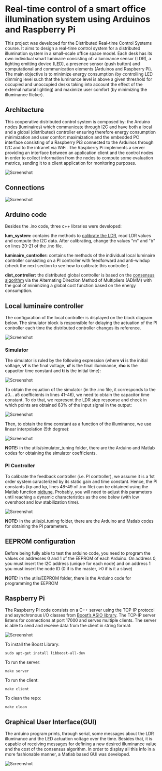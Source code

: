# Real-time control of a smart office illumination system using Arduinos and Raspberry Pi

This project was developed for the Distributed Real-time Control Systems course. It aims to design a real-time control system for a distributed illumination system in a small-scale office space model. Each desk has its own individual smart luminaire consisting of: a luminance sensor (LDR), a lighting emitting device (LED), a presence sensor (push button) and computational and communication elements (Arduinos and Raspberry Pi). The main objective is to minimize energy consumption (by controlling LED dimming level such that the luminance level is above a given threshold for occupied and unoccupied desks taking into account the effect of the external natural lighting) and maximize user comfort (by minimizing the illuminance flicker).

## Architecture

This cooperative distributed control system is composed by: the Arduino nodes (luminaires) which communicate through I2C and have both a local and a global (distributed) controller ensuring therefore energy consumption minimization and user comfort maximization and the embedded PC interface consisting of a Raspberry Pi3 connected to the Arduinos through I2C and to the intranet via WiFi. The Raspberry Pi implements a server providing an interface between an application client and the control nodes in order to collect information from the nodes to compute some evaluation metrics, sending it to a client application for monitoring purposes.  

![Screenshot](images/architecture.png)

## Connections

![Screenshot](images/hardware.png)

## Arduino code

Besides the .ino code, three c++ libraries were developed:

**lum_system:** contains the methods to [calibrate the LDR](https://www.instructables.com/id/Measuring-Light-Using-Light-Sensor/), read LDR values and compute the I2C data. After calibrating, change the values "m" and "b" on lines 20-21 of the .ino file.

**luminaire_controller:** contains the methods of the individual local luminaire controller consisting on a PI controller with feedforward and anti-windup (check the next section to see how to calibrate this controller).

**dist_controller:** the distributed global controller is based on the [consensus algorithm](https://fenix.tecnico.ulisboa.pt/downloadFile/1689468335597775/consensus.pdf) via the Alternating Direction Method of Multipliers (ADMM) with the goal of minimizing a global cost function based on the energy consumption.

## Local luminaire controller

The configuration of the local controller is displayed on the block diagram below. The simulator block is responsible for delaying the actuation of the PI controller each time the distributed controller changes its reference.

![Screenshot](images/block_diagram.png)

### Simulator

The simulator is ruled by the following expression (where **vi** is the initial voltage, **vf** is the final voltage, **xf** is the final illuminance, **rho** is the capacitor time constant and **ti** is the initial time):

![Screenshot](images/equation.png)

To obtain the equation of the simulator (in the .ino file, it corresponds to the a0... a5 coefficients in lines 41-46), we need to obtain the capacitor time constant. To do that, we represent the LDR step response and check in which points are obtained 63% of the input signal in the output:

![Screenshot](images/step_response.png)

Then, to obtain the time constant as a function of the illuminance, we use linear interpolation (5th degree):

![Screenshot](images/linear_interpolation.png)

**NOTE:** in the utils/simulator_tuning folder, there are the Arduino and Matlab codes for obtaining the simulator coefficients.

### PI Controller

To calibrate the feedback controller (i.e. PI controller), we assume it is a 1st order system caracterized by its static gain and time constant. Hence, the PI constants (kp and kp, lines 48-49 of .ino file) can be obtained using the Matlab function [pidtune](https://www.mathworks.com/help/control/ref/pidtune.html). Probably, you will need to adjust this parameters until reaching a dynamic characteristics as the one below (with low overshoot and low stabilization time).

![Screenshot](images/dynamic_response.png)

**NOTE:** in the utils/pi_tuning folder, there are the Arduino and Matlab codes for obtaining the PI parameters.

## EEPROM configuration

Before being fully able to test the arduino code, you need to program the values on addresses 0 and 1 of the EEPROM of each Arduino. On address 0, you must insert the I2C address (unique for each node) and on address 1 you must insert the node ID (0 if is the master, >0 if is it a slave)

**NOTE:** in the utils/EEPROM folder, there is the Arduino code for programming the EEPROM

## Raspberry Pi

The Raspberry Pi code consists on a C++ server using the TCP-IP protocol and asynchronous I/O classes from [Boost’s ASIO library](https://www.boost.org/doc/libs/1_66_0/doc/html/boost_asio.html). The TCP-IP server listens for connections at port 17000 and serves multiple clients. The server is able to send and receive data from the client in string format:

![Screenshot](images/commands.png)

To install the Boost Library:
```
sudo apt-get install libboost-all-dev
```

To run the server:
```
make server
```

To run the client:
```
make client
```

To clean the repo:
```
make clean
```

## Graphical User Interface(GUI)

The arduino program prints, through serial, some messages about the LDR illuminance and the LED actuation voltage over the time. Besides that, it is capable of receiving messages for defining a new desired illuminance value and the cost of the consensus algorithm. In order to display all this info in a more fashionable manner, a Matlab based GUI was developed.

![Screenshot](images/GUI.png)